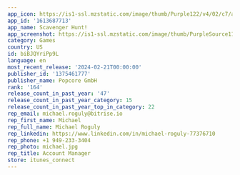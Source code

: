 ```yaml
---
app_icon: https://is1-ssl.mzstatic.com/image/thumb/Purple122/v4/02/c7/a5/02c7a5e2-5e98-696e-10d0-178f3d4d3824/AppIcon-1x_U007emarketing-0-7-0-85-220-0.png/1024x1024bb.png
app_id: '1613687713'
app_name: Scavenger Hunt!
app_screenshot: https://is1-ssl.mzstatic.com/image/thumb/PurpleSource116/v4/c2/f9/98/c2f9983a-01a2-1fe2-a7d4-255e2800a8a3/827a6d3b-01c0-43b8-921f-71b8fb4f7e50_SGH-iPhone-0.jpg/1242x2208bb.png
category: Games
country: US
id: biBJQYriPp9L
language: en
most_recent_release: '2024-02-21T00:00:00'
publisher_id: '1375461777'
publisher_name: Popcore GmbH
rank: '164'
release_count_in_past_year: '47'
release_count_in_past_year_category: 15
release_count_in_past_year_top_in_category: 22
rep_email: michael.roguly@bitrise.io
rep_first_name: Michael
rep_full_name: Michael Roguly
rep_linkedin: https://www.linkedin.com/in/michael-roguly-77376710
rep_phone: +1 949-233-3404
rep_photo: michael.jpg
rep_title: Account Manager
store: itunes_connect
---
```


